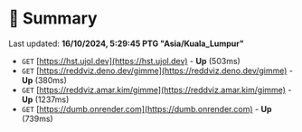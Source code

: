 # 📖 Summary
Last updated: **16/10/2024, 5:29:45 PTG "Asia/Kuala_Lumpur"**

- `GET` [https://hst.ujol.dev](https://hst.ujol.dev) - **Up** (503ms)
- `GET` [https://reddviz.deno.dev/gimme](https://reddviz.deno.dev/gimme) - **Up** (380ms)
- `GET` [https://reddviz.amar.kim/gimme](https://reddviz.amar.kim/gimme) - **Up** (1237ms)
- `GET` [https://dumb.onrender.com](https://dumb.onrender.com) - **Up** (739ms)
